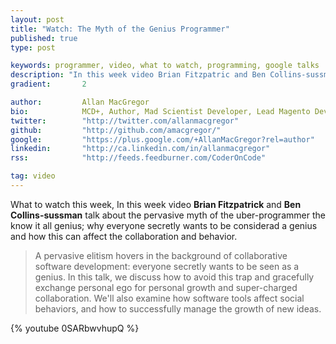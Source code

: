 ```yaml
---
layout: post
title: "Watch: The Myth of the Genius Programmer"
published: true
type: post

keywords: programmer, video, what to watch, programming, google talks
description: "In this week video Brian Fitzpatric and Ben Collins-sussman talk about the pervasive myth of the uber-programmer the know-it all genius"
gradient: 		2

author: 		Allan MacGregor
bio: 			MCD+, Author, Mad Scientist Developer, Lead Magento Developer @demacmedia.
twitter: 		"http://twitter.com/allanmacgregor"
github: 		"http://github.com/amacgregor/"
google: 		"https://plus.google.com/+AllanMacGregor?rel=author"
linkedin: 		"http://ca.linkedin.com/in/allanmacgregor"
rss: 			"http://feeds.feedburner.com/CoderOnCode"

tag: video
---
```


What to watch this week, In this week video **Brian Fitzpatrick** and **Ben Collins-sussman** talk about the pervasive myth of the uber-programmer the
know it all genius; why everyone secretly wants to be considerad a genius and how this can affect the collaboration and behavior. 



> A pervasive elitism hovers in the background of collaborative software development: everyone secretly wants to be seen as a genius. In this talk,
> we discuss how to avoid this trap and gracefully exchange personal ego for personal growth and super-charged collaboration. We'll also examine how
> software tools affect social behaviors, and how to successfully manage the growth of new ideas.

{% youtube 0SARbwvhupQ %}
